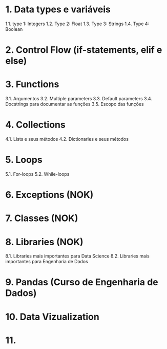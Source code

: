 # 1. Data types e variáveis
  1.1. type 1: Integers
  1.2. Type 2: Float
  1.3. Type 3: Strings
  1.4. Type 4: Boolean
  
# 2. Control Flow (if-statements, elif e else)

# 3. Functions
  3.1. Argumentos
  3.2. Multiple parameters
  3.3. Default parameters
  3.4. Docstrings para documentar as funções
  3.5. Escopo das funções

# 4. Collections
  4.1. Lists e seus métodos
  4.2. Dictionaries e seus métodos

# 5. Loops
  5.1. For-loops
  5.2. While-loops

# 6. Exceptions (NOK)

# 7. Classes (NOK)

# 8. Libraries (NOK)
  8.1. Libraries mais importantes para Data Science
  8.2. Libraries mais importantes para Engenharia de Dados

# 9. Pandas (Curso de Engenharia de Dados)

# 10. Data Vizualization

# 11. 







  
  


  
  


